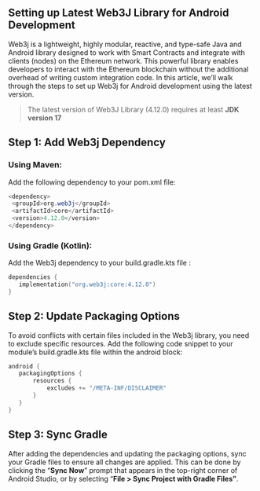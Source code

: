 Setting up Latest Web3J Library for Android Development
--------------------------------------------------------

Web3j is a lightweight, highly modular, reactive, and type-safe Java and Android library designed to work with Smart Contracts and integrate with clients (nodes) on the Ethereum network. This powerful library enables developers to interact with the Ethereum blockchain without the additional overhead of writing custom integration code. In this article, we’ll walk through the steps to set up Web3j for Android development using the latest version.

> The latest version of Web3J Library (4.12.0) requires at least **JDK version 17**

## Step 1: Add Web3j Dependency

### Using Maven:

Add the following dependency to your pom.xml file:

```java
<dependency>
 <groupId>org.web3j</groupId>
 <artifactId>core</artifactId>
 <version>4.12.0</version>
</dependency>
```

### Using Gradle (Kotlin):

Add the Web3j dependency to your build.gradle.kts file :

```kotlin
dependencies {
   implementation("org.web3j:core:4.12.0")
}
```

## Step 2: Update Packaging Options

To avoid conflicts with certain files included in the Web3j library, you need to exclude specific resources. Add the following code snippet to your module’s build.gradle.kts file within the android block:

```kotlin
android {
   packagingOptions {
       resources {
           excludes += "/META-INF/DISCLAIMER"
       }
   }
}
```

## Step 3: Sync Gradle

After adding the dependencies and updating the packaging options, sync your Gradle files to ensure all changes are applied. This can be done by clicking the “**Sync Now**” prompt that appears in the top-right corner of Android Studio, or by selecting “**File > Sync Project with Gradle Files”**.


